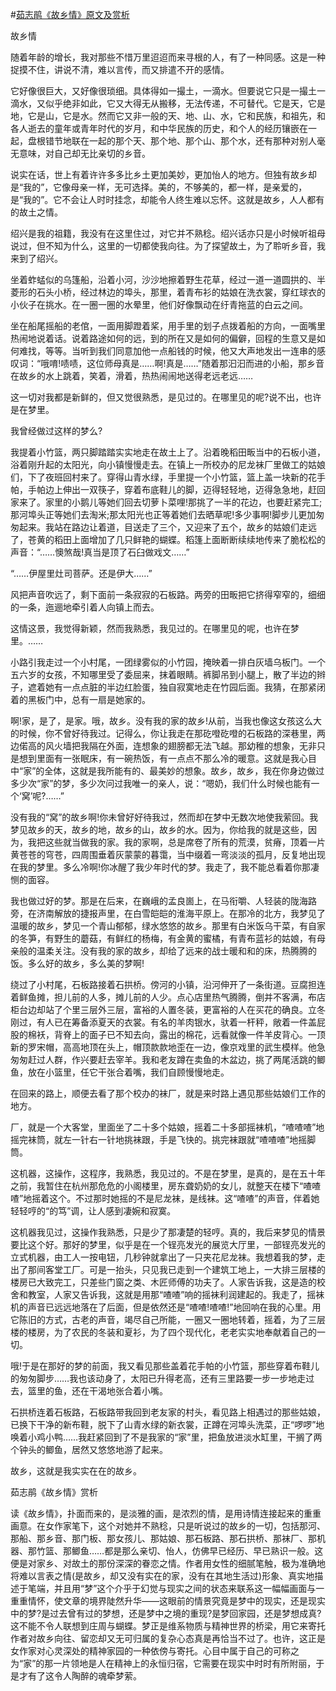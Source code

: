 #[茹志鹃《故乡情》原文及赏析](https://www.vrrw.net/wx/9193.html)

故乡情

随着年龄的增长，我对那些不惜万里迢迢而来寻根的人，有了一种同感。这是一种捉摸不住，讲说不清，难以言传，而又排遣不开的感情。

它好像很巨大，又好像很琐细。具体得如一撮土，一滴水。但要说它只是一撮土一滴水，又似乎绝非如此，它又大得无从搬移，无法传递，不可替代。它是天，它是地，它是山，它是水。然而它又非一般的天、地、山、水，它和民族，和祖先，和各人逝去的童年或青年时代的岁月，和中华民族的历史，和个人的经历镶嵌在一起，盘根错节地联在一起的那个天、那个地、那个山、那个水，还有那种对别人毫无意味，对自己却无比亲切的乡音。

说实在话，世上有着许许多多比乡土更加美妙，更加怡人的地方。但独有故乡却是“我的”，它像母亲一样，无可选择。美的，不够美的，都一样，是亲爱的，是“我的”。它不会让人时时挂念，却能令人终生难以忘怀。这就是故乡，人人都有的故土之情。

绍兴是我的祖籍，我没有在这里住过，对它并不熟稔。绍兴话亦只是小时候听祖母说过，但不知为什么，这里的一切都使我向往。为了探望故土，为了聆听乡音，我来到了绍兴。



坐着蚱蜢似的乌篷船，沿着小河，沙沙地擦着野生花草，经过一道一道圆拱的、半菱形的石头小桥，经过林边的埠头，那里，着青布衫的姑娘在洗衣裳，穿红球衣的小伙子在挑水。在一圈一圈的水晕里，他们好像飘动在纡青拖蓝的白云之间。

坐在船尾摇船的老倌，一面用脚蹬着桨，用手里的划子点拨着船的方向，一面嘴里热闹地说着话。说着路途如何的远，到的所在又是如何的偏僻，回程的生意又是如何难找，等等。当听到我们同意加他一点船钱的时候，他又大声地发出一连串的感叹词：“哦唷!啧啧，这位师母真是……啊!真是……”随着那汩汩而进的小船，那乡音在故乡的水上跳着，笑着，滑着，热热闹闹地送得老远老远……

这一切对我都是新鲜的，但又觉很熟悉，是见过的。在哪里见的呢?说不出，也许是在梦里。

我曾经做过这样的梦么?

我提着小竹篮，两只脚踏踏实实地走在故土上了。沿着晚稻田畈当中的石板小道，浴着刚升起的太阳光，向小镇慢慢走去。在镇上一所校办的尼龙袜厂里做工的姑娘们，下了夜班回村来了。穿得山青水绿，手里提一个小竹篮，篮上盖一块新的花手帕，手帕边上伸出一双筷子，穿着布底鞋儿的脚，迈得轻轻地，迈得急急地，赶回家来了。家里的小鹅儿等她们回去切萝卜菜哩!那挑了一半的花边，也要赶紧完工;那河埠头正等她们去淘米;那太阳光也正等着她们去晒草呢!多少事啊!脚步儿更加匆匆起来。我站在路边让着道，目送走了三个，又迎来了五个，故乡的姑娘们走远了，苍黄的稻田上面增加了几只鲜艳的蝴蝶。稻篷上面断断续续地传来了脆松松的声音：“……懊煞哉!真当是顶了石臼做戏文……”

“……伊屋里灶司菩萨。还是伊大……”

风把声音吹远了，剩下面前一条寂寂的石板路。两旁的田畈把它挤得窄窄的，细细的一条，迤逦地牵引着人向镇上而去。

这情这景，我觉得新颖，然而我熟悉，我见过的。在哪里见的呢，也许在梦里。……

小路引我走过一个小村尾，一团绿雾似的小竹园，掩映着一排白灰墙乌板门。一个五六岁的女孩，不知哪里受了委屈来，抹着眼睛。裤脚吊到小腿上，散了半边的辫子，遮着她有一点点脏的半边红脸蛋，独自寂寞地走在竹园后面。我猜，在那紧闭着的黑板门中，总有一扇是她家的。

啊!家，是了，是家。哦，故乡。没有我的家的故乡!从前，当我也像这女孩这么大的时候，你不曾好待我过。记得么，你让我走在那矻噔矻噔的石板路的深巷里，两边偌高的风火墙把我隔在外面，连想象的翅膀都无法飞越。那幼稚的想象，无非只是想到里面有一张眠床，有一碗热饭，有一点点不那么冷的暖意。这就是我心目中“家”的全体，这就是我所能有的、最美妙的想象。故乡，故乡，我在你身边做过多少次“家”的梦，多少次问过我唯一的亲人，说：“嗯奶，我们什么时候也能有一个‘窝’呢?……”

没有我的“窝”的故乡啊!你未曾好好待我过，然而却在梦中无数次地使我萦回。我梦见故乡的天，故乡的地，故乡的山，故乡的水。因为，你给我的就是这些，因为，我把这些就当做我的家。我的家啊，总是席卷了所有的荒漠，贫瘠，顶着一片黄苍苍的穹苍，四周围垂着灰蒙蒙的暮霭，当中缀着一弯淡淡的孤月，反复地出现在我的梦里。多么冷啊!你冰醒了我少年时代的梦。我走了，我不能总看着你那凄恻的面容。

我也做过好的梦。那是在后来，在巍峨的孟良崮上，在马衔嚼、人轻装的陇海路旁，在济南解放的捷报声里，在白雪皑皑的淮海平原上。在那冷的北方，我梦见了温暖的故乡，梦见一个青山郁郁，绿水悠悠的故乡。那里有白米饭乌干菜，有自家的冬笋，有野生的蘑菇，有鲜红的杨梅，有金黄的蜜橘，有青布蓝衫的姑娘，有母亲般的温柔关注。没有我的家的故乡，却给了远来的战士暖和和的床，热腾腾的饭。多么好的故乡，多么美的梦啊!

绕过了小村尾，石板路接着石拱桥。傍河的小镇，沿河伸开了一条街道。豆腐担连着鲜鱼摊，担儿前的人多，摊儿前的人少。点心店里热气腾腾，倒并不客满，布店柜台边却站了个里三层外三层，富裕的人置冬装，更富裕的人在买花的确良。立冬刚过，有人已在筹备添夏天的衣裳。有名的羊肉银水，驮着一杆秤，敞着一件盖屁股的棉袄，背脊上的面子已不知去向，露出的棉花，远看就像一件羊皮背心。一顶新的罗宋帽，高高地顶在头上，帽顶款款地歪在一边，像京戏里的武生模样。他急匆匆赶过人群，作兴要赶去宰羊。我和老友蹲在卖鱼的木盆边，挑了两尾活跳的鲫鱼，放在小篮里，任它干张合着嘴，我们自顾慢慢地走。

在回来的路上，顺便去看了那个校办的袜厂，就是来时路上遇见那些姑娘们工作的地方。

厂，就是一个大客堂，里面坐了二十多个姑娘，摇着二十多部摇袜机，“喳喳喳”地摇完袜筒，就左一针右一针地挑袜跟，手是飞快的。挑完袜跟就“喳喳喳”地摇脚筒。

这机器，这操作，这程序，我熟悉，我见过的。不是在梦里，是真的，是在五十年之前，我暂住在杭州那危危的小阁楼里，房东聋奶奶的女儿，就整天在楼下“喳喳喳”地摇着这个。不过那时她摇的不是尼龙袜，是线袜。这“喳喳”的声音，伴着她轻轻哼的“的笃”调，让人感到凄婉和寂寞。

这机器我见过，这操作我熟悉，只是少了那凄楚的轻哼。真的，我后来梦见的情景要比这个好。那好的梦里，似乎是在一个锃亮发光的展览大厅里，一部锃亮发光的立式机器，由工人一按电钮，几秒钟就拿出了一只夹花尼龙袜。我想着我的梦，走出了那间客堂工厂。可是一抬头，只见我已走到一个建筑工地上，一大排三层楼的楼房已大致完工，只差些门窗之类、木匠师傅的功夫了。人家告诉我，这是造的校舍和教室，人家又告诉我，这就是用那“喳喳”响的摇袜利润建起的。我走了，摇袜机的声音已远远地落在了后面，但是依然还是“喳喳!喳喳!”地回响在我的心里。用它陈旧的方式，古老的声音，竭尽自己所能，一圈又一圈地转着，摇着，为了三层楼的楼房，为了农民的冬装和夏衫，为了四个现代化，老老实实地奉献着自己的一切。

哦!于是在那好的梦的前面，我又看见那些盖着花手帕的小竹篮，那些穿着布鞋儿的匆匆脚步……我也该动身了，太阳已升得老高，还有三里路要一步一步地走过去，篮里的鱼，还在干渴地张合着小嘴。

石拱桥连着石板路，石板路带我回到老友家的村头，看见路上相遇过的那些姑娘，已换下干净的新布鞋，脱下了山青水绿的新衣裳，正蹲在河埠头洗菜，正“啰啰”地唤着小鸡小鸭……我赶紧回到了不是我家的“家”里，把鱼放进淡水缸里，干搁了两个钟头的鲫鱼，居然又悠悠地游了起来。

故乡，这就是我实实在在的故乡。

茹志鹃《故乡情》赏析

读《故乡情》，扑面而来的，是淡雅的画，是浓烈的情，是用诗情连接起来的重重画意。在女作家笔下，这个对她并不熟稔，只是听说过的故乡的一切，包括那河、那船、那乡音、那门板、那女孩儿、那姑娘、那石板路、那石拱桥、那袜厂、那机器、那竹篮、那鲫鱼……都是那么亲切、怡人，仿佛早已经历、早已熟识一般。这便是对家乡、对故土的那份深深的眷恋之情。作者用女性的细腻笔触，极为准确地将难以言表之情(是故乡，却又没有实在的家，没有在其地生活过)形象、真实地描述于笔端，并且用“梦”这个介乎于幻觉与现实之间的状态来联系这一幅幅画面与一重重情怀，使文章的境界陡然升华——这眼前的情景究竟是梦中的现实，还是现实中的梦?是过去曾有过的梦想，还是梦中之境的重现?是梦回家园，还是梦想成真?这不能不令人联想到庄周与蝴蝶。梦正是维系物质与精神世界的桥梁，用它来寄托作者对故乡向往、留恋却又无可归属的复杂心态真是再恰当不过了。也许，这正是女作家对心灵深处的精神家园的一种依傍与寄托。心目中属于自己的可称之为“家”的那一片领地是人在精神上的永恒归宿，它需要在现实中时时有所附丽，于是才有了这令人陶醉的魂牵梦萦。


